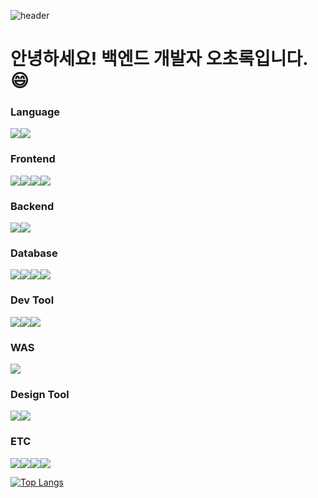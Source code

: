 
![header](https://capsule-render.vercel.app/api?type=waving&color=auto&height=250&section=header&text=Hi%20there!&fontSize=70&fontAlign=80&descAlign=20)


# 안녕하세요! 백엔드 개발자 오초록입니다.😄


### Language
<div style="display: flex; flex-wrap: wrap;">
  <img src="https://img.shields.io/badge/JAVA-3766AB?style=for-the-badge&logo=java&logoColor=black">
  <img src="https://img.shields.io/badge/javascript-F7DF1E?style=for-the-badge&logo=javascript&logoColor=black">
</div>

### Frontend
<div style="display: flex; flex-wrap: wrap;">
  <img src="https://img.shields.io/badge/html5-E34F26?style=for-the-badge&logo=html5&logoColor=white">
  <img src="https://img.shields.io/badge/css3-1572B6?style=for-the-badge&logo=css3&logoColor=white">
  <img src="https://img.shields.io/badge/bootstrap-7952B3?style=for-the-badge&logo=bootstrap&logoColor=white">
  <img src="https://img.shields.io/badge/jquery-0769AD?style=for-the-badge&logo=jquery&logoColor=white">
</div>

### Backend
<div style="display: flex; flex-wrap: wrap;">
<img src="https://img.shields.io/badge/spring-6DB33F?style=for-the-badge&logo=spring&logoColor=white">
<img src="https://img.shields.io/badge/springboot-6DB33F?style=for-the-badge&logo=springboot&logoColor=white">
</div>

### Database
<div style="display: flex; flex-wrap: wrap;">
<img src="https://img.shields.io/badge/oracle-F80000?style=for-the-badge&logo=oracle&logoColor=white">
<img src="https://img.shields.io/badge/mariadb-1F305F?style=for-the-badge&logo=mariadb&logoColor=white">
<img src="https://img.shields.io/badge/postgresql-4169E1?style=for-the-badge&logo=postgresql&logoColor=white">
<img src="https://img.shields.io/badge/Obsidian-%23483699.svg?style=for-the-badge&logo=obsidian&logoColor=white">
</div>

### Dev Tool
<div style="display: flex; flex-wrap: wrap;">
<img src="https://img.shields.io/badge/eclipseide-2C2255?style=for-the-badge&logo=eclipseide&logoColor=white">
<img src="https://img.shields.io/badge/VSCode-007ACC?style=for-the-badge&logo=visualstudiocode&logoColor=white">
<img src="https://img.shields.io/badge/github-181717?style=for-the-badge&logo=github&logoColor=white">
</div>

### WAS
<div style="display: flex; flex-wrap: wrap;">
    <img src="https://img.shields.io/badge/apache%20tomcat-F8DC75?style=for-the-badge&logo=apache%20tomcat&logoColor=black"">
</div>

### Design Tool
<div style="display: flex; flex-wrap: wrap;">
<img src="https://img.shields.io/badge/Photoshop-31A8FF?style=for-the-badge&logo=adobephotoshop&logoColor=white">
<img src="https://img.shields.io/badge/Premierepro-9999FF?style=for-the-badge&logo=adobepremierepro&logoColor=white">
</div>

### ETC
<div style="display: flex; flex-wrap: wrap;">
<img src="https://img.shields.io/badge/powerpoint-B7472A?style=for-the-badge&logo=microsoftpowerpoint&logoColor=white">
<img src="https://img.shields.io/badge/word-2B579A?style=for-the-badge&logo=microsoftword&logoColor=white">
<img src="https://img.shields.io/badge/openlayers-1F6B75?style=for-the-badge&logo=openlayers&logoColor=white">
<img src="https://img.shields.io/badge/markdown-%23000000.svg?style=for-the-badge&logo=markdown&logoColor=white">
</div>



[![Top Langs](https://github-readme-stats.vercel.app/api/top-langs/?username=chorok5&langs_count=5&layout=compact)](https://github.com/chorok5/github-readme-stats)


